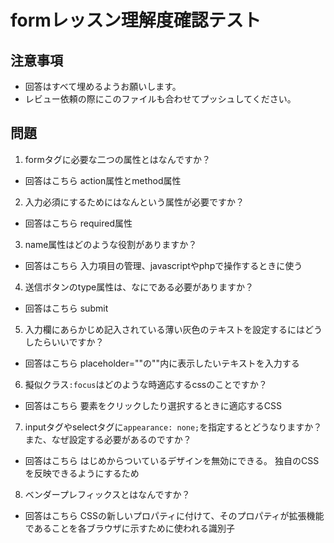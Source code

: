 # formレッスン理解度確認テスト

## 注意事項

- 回答はすべて埋めるようお願いします。
- レビュー依頼の際にこのファイルも合わせてプッシュしてください。

## 問題

1. formタグに必要な二つの属性とはなんですか？
  - 回答はこちら
    action属性とmethod属性

2. 入力必須にするためにはなんという属性が必要ですか？
  - 回答はこちら
    required属性

3. name属性はどのような役割がありますか？
  - 回答はこちら
    入力項目の管理、javascriptやphpで操作するときに使う

4. 送信ボタンのtype属性は、なにである必要がありますか？
  - 回答はこちら
    submit

5. 入力欄にあらかじめ記入されている薄い灰色のテキストを設定するにはどうしたらいいですか？
  - 回答はこちら
    placeholder=""の""内に表示したいテキストを入力する

6. 擬似クラス`:focus`はどのような時適応するcssのことですか？
  - 回答はこちら
    要素をクリックしたり選択するときに適応するCSS

7. inputタグやselectタグに`appearance: none;`を指定するとどうなりますか？また、なぜ設定する必要があるのですか？
  - 回答はこちら
    はじめからついているデザインを無効にできる。
    独自のCSSを反映できるようにするため

8. ベンダープレフィックスとはなんですか？
  - 回答はこちら
    CSSの新しいプロパティに付けて、そのプロパティが拡張機能であることを各ブラウザに示すために使われる識別子